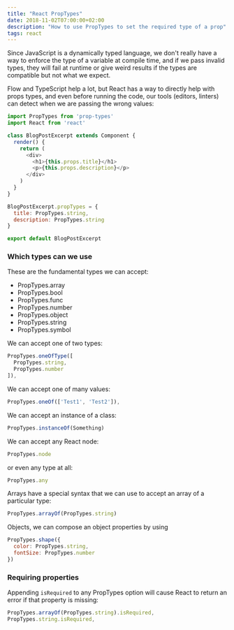 ```yaml
---
title: "React PropTypes"
date: 2018-11-02T07:00:00+02:00
description: "How to use PropTypes to set the required type of a prop"
tags: react
---
```


Since JavaScript is a dynamically typed language, we don't really have a way to enforce the type of a variable at compile time, and if we pass invalid types, they will fail at runtime or give weird results if the types are compatible but not what we expect.

Flow and TypeScript help a lot, but React has a way to directly help with props types, and even before running the code, our tools (editors, linters) can detect when we are passing the wrong values:

```js
import PropTypes from 'prop-types'
import React from 'react'

class BlogPostExcerpt extends Component {
  render() {
    return (
      <div>
        <h1>{this.props.title}</h1>
        <p>{this.props.description}</p>
      </div>
    )
  }
}

BlogPostExcerpt.propTypes = {
  title: PropTypes.string,
  description: PropTypes.string
}

export default BlogPostExcerpt
```

### Which types can we use

These are the fundamental types we can accept:

- PropTypes.array
- PropTypes.bool
- PropTypes.func
- PropTypes.number
- PropTypes.object
- PropTypes.string
- PropTypes.symbol

We can accept one of two types:

```js
PropTypes.oneOfType([
  PropTypes.string,
  PropTypes.number
]),
```

We can accept one of many values:

```js
PropTypes.oneOf(['Test1', 'Test2']),
```

We can accept an instance of a class:

```js
PropTypes.instanceOf(Something)
```

We can accept any React node:

```js
PropTypes.node
```

or even any type at all:

```js
PropTypes.any
```

Arrays have a special syntax that we can use to accept an array of a particular type:

```js
PropTypes.arrayOf(PropTypes.string)
```

Objects, we can compose an object properties by using

```js
PropTypes.shape({
  color: PropTypes.string,
  fontSize: PropTypes.number
})
```

### Requiring properties

Appending `isRequired` to any PropTypes option will cause React to return an error if that property is missing:

```js
PropTypes.arrayOf(PropTypes.string).isRequired,
PropTypes.string.isRequired,
```
